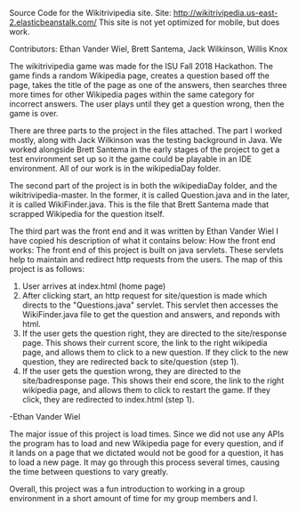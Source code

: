Source Code for the Wikitrivipedia site. Site: http://wikitrivipedia.us-east-2.elasticbeanstalk.com/ This site is not yet optimized for mobile, but does work.

Contributors: Ethan Vander Wiel, Brett Santema, Jack Wilkinson, Willis Knox

The wikitrivipedia game was made for the ISU Fall 2018 Hackathon. The game finds a random Wikipedia page, creates a question based off the
page, takes the title of the page as one of the answers, then searches three more times for other Wikipedia pages within the same category
for incorrect answers. The user plays until they get a question wrong, then the game is over.

There are three parts to the project in the files attached. The part I worked mostly, along with Jack Wilkinson was the testing background in Java. We worked alongside Brett Santema in the early stages of the project to get a test environment set up so it the game could be playable in an IDE environment. All of our work is in the wikipediaDay folder.

The second part of the project is in both the wikipediaDay folder, and the wikitrivipedia-master. In the former, it is called Question.java and in the later, it is called WikiFinder.java. This is the file that Brett Santema made that scrapped Wikipedia for the question itself.

The third part was the front end and it was written by Ethan Vander Wiel I have copied his description of what it contains below:
How the front end works: The front end of this project is built on java servlets. These servlets help to maintain and redirect http requests from the users. The map of this project is as follows:

1. User arrives at index.html (home page)
2. After clicking start, an http request for site/question is made which directs to the "Questions.java" servlet. This servlet then accesses the WikiFinder.java file to get the question and answers, and reponds with html.
3. If the user gets the question right, they are directed to the site/response page. This shows their current score, the link to the right wikipedia page, and allows them to click to a new question. If they click to the new question, they are redirected back to site/question (step 1).
4. If the user gets the question wrong, they are directed to the site/badresponse page. This shows their end score, the link to the right wikipedia page, and allows them to click to restart the game. If they click, they are redirected to index.html (step 1).

-Ethan Vander Wiel

The major issue of this project is load times. Since we did not use any APIs the program has to load and new Wikipedia page for every question, and if it lands on a page that we dictated would not be good for a question, it has to load a new page. It may go through this process several times, causing the time between questions to vary greatly.

Overall, this project was a fun introduction to working in a group environment in a short amount of time for my group members and I.
